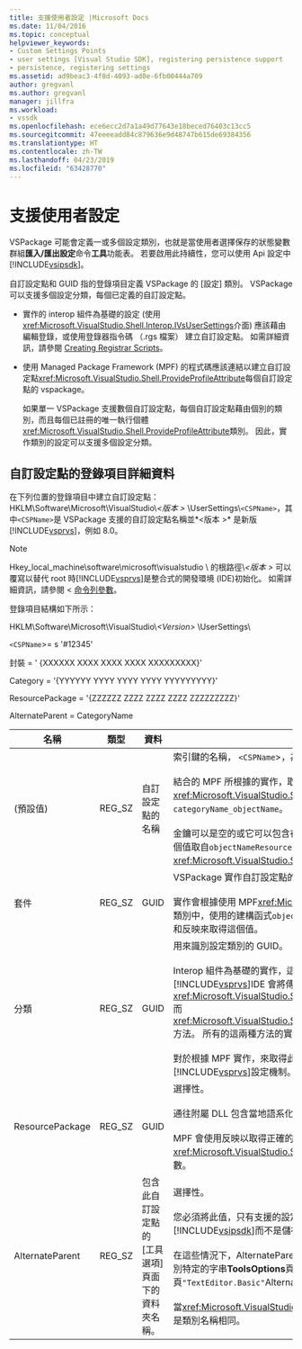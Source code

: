 ```yaml
---
title: 支援使用者設定 |Microsoft Docs
ms.date: 11/04/2016
ms.topic: conceptual
helpviewer_keywords:
- Custom Settings Points
- user settings [Visual Studio SDK], registering persistence support
- persistence, registering settings
ms.assetid: ad9beac3-4f8d-4093-ad0e-6fb00444a709
author: gregvanl
ms.author: gregvanl
manager: jillfra
ms.workload:
- vssdk
ms.openlocfilehash: ece6ecc2d7a1a49d77643e18beced76403c13cc5
ms.sourcegitcommit: 47eeeeadd84c879636e9d48747b615de69384356
ms.translationtype: HT
ms.contentlocale: zh-TW
ms.lasthandoff: 04/23/2019
ms.locfileid: "63428770"
---
```

# <a name="support-for-user-settings"></a>支援使用者設定
VSPackage 可能會定義一或多個設定類別，也就是當使用者選擇保存的狀態變數群組**匯入/匯出設定**命令**工具**功能表。 若要啟用此持續性，您可以使用 Api 設定中[!INCLUDE[vsipsdk](../../extensibility/includes/vsipsdk_md.md)]。

 自訂設定點和 GUID 指的登錄項目定義 VSPackage 的 [設定] 類別。 VSPackage 可以支援多個設定分類，每個已定義的自訂設定點。

- 實作的 interop 組件為基礎的設定 (使用<xref:Microsoft.VisualStudio.Shell.Interop.IVsUserSettings>介面) 應該藉由編輯登錄，或使用登錄器指令碼 （.rgs 檔案） 建立自訂設定點。 如需詳細資訊，請參閱 [Creating Registrar Scripts](/cpp/atl/creating-registrar-scripts)。

- 使用 Managed Package Framework (MPF) 的程式碼應該連結以建立自訂設定點<xref:Microsoft.VisualStudio.Shell.ProvideProfileAttribute>每個自訂設定點的 vspackage。

     如果單一 VSPackage 支援數個自訂設定點，每個自訂設定點藉由個別的類別，而且每個已註冊的唯一執行個體<xref:Microsoft.VisualStudio.Shell.ProvideProfileAttribute>類別。 因此，實作類別的設定可以支援多個設定分類。

## <a name="custom-settings-point-registry-entry-details"></a>自訂設定點的登錄項目詳細資料
 在下列位置的登錄項目中建立自訂設定點：HKLM\Software\Microsoft\VisualStudio\\*\<版本 >* \UserSettings\\`<CSPName>`，其中`<CSPName>`是 VSPackage 支援的自訂設定點名稱並*\<版本 >* 是新版[!INCLUDE[vsprvs](../../code-quality/includes/vsprvs_md.md)]，例如 8.0。

> [!NOTE]
> Hkey_local_machine\software\microsoft\visualstudio \ 的根路徑\\*\<版本 >* 可以覆寫以替代 root 時[!INCLUDE[vsprvs](../../code-quality/includes/vsprvs_md.md)]是整合式的開發環境 (IDE)初始化。 如需詳細資訊，請參閱 <<c0> [ 命令列參數](../../extensibility/command-line-switches-visual-studio-sdk.md)。

 登錄項目結構如下所示：

 HKLM\Software\Microsoft\VisualStudio\\*\<Version>* \UserSettings\

 `<CSPName`>= s '#12345'

 封裝 = ' {XXXXXX XXXX XXXX XXXX XXXXXXXXX}'

 Category = '{YYYYYY YYYY YYYY YYYY YYYYYYYYY}'

 ResourcePackage = '{ZZZZZZ ZZZZ ZZZZ ZZZZ ZZZZZZZZZ}'

 AlternateParent = CategoryName

| 名稱 | 類型 | 資料 | 描述 |
|-----------------|--------| - | - |
| (預設值) | REG_SZ | 自訂設定點的名稱 | 索引鍵的名稱， `<CSPName`>，為自訂設定點的未當地語系化的名稱。<br /><br /> 結合的 MPF 所根據的實作，取得索引鍵的名稱`categoryName`並`objectName`的引數<xref:Microsoft.VisualStudio.Shell.ProvideProfileAttribute>建構函式到`categoryName_objectName`。<br /><br /> 金鑰可以是空的或它可以包含在附屬 DLL 中的當地語系化字串的參考識別碼。 這個值取自`objectNameResourceID`引數<xref:Microsoft.VisualStudio.Shell.ProvideProfileAttribute>建構函式。 |
| 套件 | REG_SZ | GUID | VSPackage 實作自訂設定點的 GUID。<br /><br /> 實作會根據使用 MPF<xref:Microsoft.VisualStudio.Shell.ProvideProfileAttribute>類別中，使用的建構函式`objectType`引數包含 VSPackage 的<xref:System.Type>和反映來取得這個值。 |
| 分類 | REG_SZ | GUID | 用來識別設定類別的 GUID。<br /><br /> Interop 組件為基礎的實作，這個值可以是任意選擇的 GUID，其中[!INCLUDE[vsprvs](../../code-quality/includes/vsprvs_md.md)]IDE 會將傳遞給<xref:Microsoft.VisualStudio.Shell.Interop.IVsUserSettings.ExportSettings%2A>而<xref:Microsoft.VisualStudio.Shell.Interop.IVsUserSettings.ImportSettings%2A>方法。 所有的這兩種方法的實作應該先確認其 GUID 引數。<br /><br /> 對於根據 MPF 實作，來取得此 GUID<xref:System.Type>類別實作的[!INCLUDE[vsprvs](../../code-quality/includes/vsprvs_md.md)]設定機制。 |
| ResourcePackage | REG_SZ | GUID | 選擇性。<br /><br /> 通往附屬 DLL 包含當地語系化字串，如果實作 VSPackage 未提供它們。<br /><br /> MPF 會使用反映以取得正確的資源 VSPackage，因此<xref:Microsoft.VisualStudio.Shell.ProvideProfileAttribute>類別不會設定這個引數。 |
| AlternateParent | REG_SZ | 包含此自訂設定點的 [工具選項] 頁面下的資料夾名稱。 | 選擇性。<br /><br /> 您必須將此值，只有支援的設定實作**工具選項**使用持續性機制中的頁面[!INCLUDE[vsipsdk](../../extensibility/includes/vsipsdk_md.md)]而不是儲存狀態的 automation 模型中的機制。<br /><br /> 在這些情況下，AlternateParent 機碼中的值是`topic`一節`topic.sub-topic`用來識別特定的字串**ToolsOptions**頁面。 例如，對於**ToolsOptions**頁`"TextEditor.Basic"`AlternateParent 的值會是`"TextEditor"`。<br /><br /> 當<xref:Microsoft.VisualStudio.Shell.ProvideProfileAttribute>產生自訂設定點，它是類別名稱相同。 |
